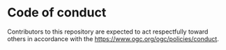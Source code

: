 # Code of conduct

Contributors to this repository are expected to act respectfully toward others in accordance with the https://www.ogc.org/ogc/policies/conduct.
